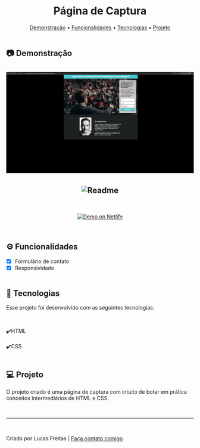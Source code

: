 <h1 align="center"> Página de Captura </h1>

<p align="center">
    <a href="#demo"> Demonstração</a> •
    <a href="#func"> Funcionalidades</a> •
    <a href="#tec"> Tecnologias</a> •
    <a href="#projeto"> Projeto</a> 
    <br> <br> 

<h2 id="demo"> 📷 Demonstração </h2>

<h2 align="center"> <img alt="Readme" title="Readme" src=./gif/captura.gif> </h2>
<h2 align="center"> <img alt="Readme" title="Readme" src=./gif/captura2.gif> </h2>

<br>
<p align="center">
<a href="https://stoic-carson-16a8df.netlify.app/#contato">
<img alt="Demo on Netlify" src="https://camo.githubusercontent.com/ac1874f2d238a366bfcca7e41914f188748426c3f66d3487fe1ad022e3f24039/68747470733a2f2f7265732e636c6f7564696e6172792e636f6d2f6c756b656d6f72616c65732f696d6167652f75706c6f61642f76313536333034333439352f726561646d655f6c6f676f732f64656d6f5f6f6e5f6e65746c6966795f626275766a7a2e706e67" data-canonical-src="https://res.cloudinary.com/lukemorales/image/upload/v1563043495/readme_logos/demo_on_netlify_bbuvjz.png" style="max-width: 100%;">
</a></p>
<br>

<h2 id="func"> ⚙ Funcionalidades </h2>

 - [x] Formulário de contato <br>
 - [x] Responsividade <br> <br>

 <h2 id="tec"> 🚀 Tecnologias </h2>

<p> Esse projeto foi desenvolvido com as seguintes tecnologias: </p><br>

✔️HTML<br><br>
✔️CSS<br><br>

<h2 id="projeto"> 💻 Projeto </h2>

<p>O projeto criado é uma página de captura com intuito de botar em prática conceitos intermediários de HTML e CSS.</p> 
<br>
<hr>
<br>
<p> Criado por Lucas Freitas | <a href="https://www.linkedin.com/in/lucasfreitas01/"> Faça contato comigo</a> <p>